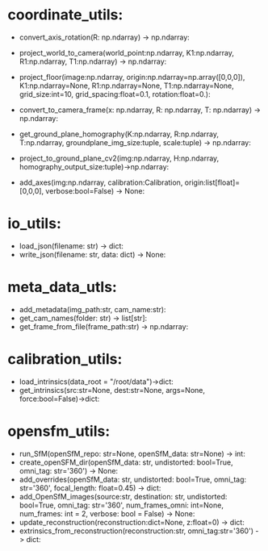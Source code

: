 # coordinate_utils:

- convert_axis_rotation(R: np.ndarray) -> np.ndarray:
- project_world_to_camera(world_point:np.ndarray, K1:np.ndarray, 
                            R1:np.ndarray, T1:np.ndarray) -> np.ndarray:
- project_floor(image:np.ndarray, origin:np.ndarray=np.array([0,0,0]), 
                  K1:np.ndarray=None, R1:np.ndarray=None, T1:np.ndarray=None, grid_size:int=10, 
                  grid_spacing:float=0.1, rotation:float=0.):

- convert_to_camera_frame(x: np.ndarray, R: np.ndarray, T: np.ndarray) -> np.ndarray:
- get_ground_plane_homography(K:np.ndarray, R:np.ndarray, T:np.ndarray, 
                                groundplane_img_size:tuple, scale:tuple) -> np.ndarray:
- project_to_ground_plane_cv2(img:np.ndarray, H:np.ndarray, homography_output_size:tuple)->np.ndarray:
- add_axes(img:np.ndarray, calibration:Calibration, 
             origin:list[float]=[0,0,0], verbose:bool=False) -> None:


# io_utils:
- load_json(filename: str) -> dict:
- write_json(filename: str, data: dict) -> None:

# meta_data_utls:
- add_metadata(img_path:str, cam_name:str):
- get_cam_names(folder: str) -> list[str]:
- get_frame_from_file(frame_path:str) -> np.ndarray:


# calibration_utils:
- load_intrinsics(data_root = "/root/data")->dict:
- get_intrinsics(src:str=None, dest:str=None, args=None, force:bool=False)->dict:

# opensfm_utils:
- run_SfM(openSfM_repo: str=None, openSfM_data: str=None) -> int:
- create_openSFM_dir(openSfM_data: str, undistorted: bool=True, 
                       omni_tag: str='360') -> None:
- add_overrides(openSfM_data: str, undistorted: bool=True, omni_tag: str='360', 
                  focal_length: float=0.45) -> dict:
- add_OpenSfM_images(source:str, destination: str, undistorted: bool=True, 
                        omni_tag: str='360', num_frames_omni: int=None, 
                        num_frames: int = 2, verbose: bool = False) -> None:                                         
- update_reconstruction(reconstruction:dict=None, z:float=0) -> dict:
- extrinsics_from_reconstruction(reconstruction:str, omni_tag:str='360') -> dict: